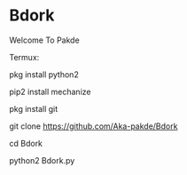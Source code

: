 # Bdork
Welcome To Pakde


Termux:

pkg install python2

pip2 install mechanize

pkg install git

git clone https://github.com/Aka-pakde/Bdork

cd Bdork

python2 Bdork.py
